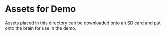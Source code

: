 # Assets for Demo

Assets placed in this directory can be downloaded onto an SD card and put onto the brain for use in the demo.
